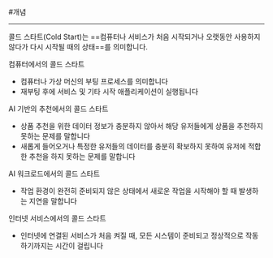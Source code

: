 #개념

---
콜드 스타트(Cold Start)는 ==컴퓨터나 서비스가 처음 시작되거나 오랫동안 사용하지 않다가 다시 시작될 때의 상태==를 의미합니다. 

컴퓨터에서의 콜드 스타트 

- 컴퓨터나 가상 머신의 부팅 프로세스를 의미합니다
- 재부팅 후에 서비스 및 기타 시작 애플리케이션이 실행됩니다

AI 기반의 추천에서의 콜드 스타트

- 상품 추천을 위한 데이터 정보가 충분하지 않아서 해당 유저들에게 상품을 추천하지 못하는 문제를 말합니다 
- 새롭게 들어오거나 특정한 유저들의 데이터를 충분히 확보하지 못하여 유저에 적합한 추천을 하지 못하는 문제를 말합니다 

AI 워크로드에서의 콜드 스타트 

- 작업 환경이 완전히 준비되지 않은 상태에서 새로운 작업을 시작해야 할 때 발생하는 지연을 말합니다

인터넷 서비스에서의 콜드 스타트 

- 인터넷에 연결된 서비스가 처음 켜질 때, 모든 시스템이 준비되고 정상적으로 작동하기까지는 시간이 걸립니다